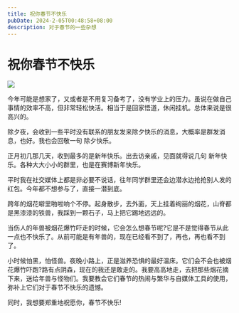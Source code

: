 ```yaml
---
title: 祝你春节不快乐
pubDate: 2024-2-05T00:48:58+08:00
description: 对于春节的一些杂想
---
```


# 祝你春节不快乐

![](https://images.unsplash.com/photo-1502325966718-85a90488dc29)

今年可能是想家了，又或者是不用复习备考了，没有学业上的压力。虽说在做自己事情的效率不高，但非常轻松快活。相当于是回家悟道，休闲挂机。总体来说是很高兴的。

除夕夜，会收到一些平时没有联系的朋友发来除夕快乐的消息，大概率是群发消息，也好。我也会回敬一句 除夕快乐。

正月初几那几天，收到最多的是新年快乐。出去访亲戚，见面就得说几句 新年快乐。各种大大小小的群里，也是在赛博新年快乐。

平时我在社交媒体上都是非必要不说话，往年同学群里还会边潜水边抢抢别人发的红包。今年都不想参与了，直接一潜到底。

跨年的烟花噼里啪啦响个不停。起身散步，去外面，天上挂着绚丽的烟花，山脊都是黑漆漆的铁兽，我踩到一颗石子，马上把它踢地远远的。

当伤人的年兽被烟花爆竹吓走的时候，它会怎么想春节呢?它是不是觉得春节从此一点也不快乐了。从前可能是有年兽的，现在已经看不到了，再也，再也看不到了。

小时候怕黑，怕怪兽。夜晚小路上，正是滋养恐惧的最好温床。它们会不会也被烟花爆竹吓跑?路有点阴森，现在的我还是敢走的。我要高高地走，去把那些烟花摘下来，送给年兽与怪物们。我要教会它们春节的热闹与繁华与自媒体工具的使用，弥补上它们对于春节不快乐的遗憾。

同时，我想要郑重地祝愿你，春节不快乐!
